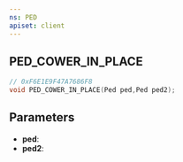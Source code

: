```yaml
---
ns: PED
apiset: client
---
```

## PED_COWER_IN_PLACE

```c
// 0xF6E1E9F47A7686F8
void PED_COWER_IN_PLACE(Ped ped,Ped ped2);
```


## Parameters
* **ped**:
* **ped2**:



